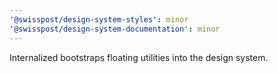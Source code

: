 ```yaml
---
'@swisspost/design-system-styles': minor
'@swisspost/design-system-documentation': minor
---
```


Internalized bootstraps floating utilities into the design system.
